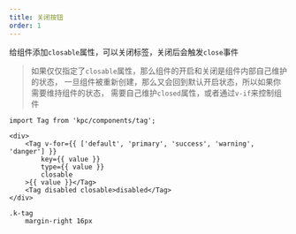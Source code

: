 ```yaml
---
title: 关闭按钮
order: 1
---
```


给组件添加`closable`属性，可以关闭标签，关闭后会触发`close`事件

> 如果仅仅指定了`closable`属性，那么组件的开启和关闭是组件内部自己维护的状态，
> 一旦组件被重新创建，那么又会回到默认开启状态，所以如果你需要维持组件的状态，
> 需要自己维护`closed`属性，或者通过`v-if`来控制组件

```vdt
import Tag from 'kpc/components/tag';

<div>
    <Tag v-for={{ ['default', 'primary', 'success', 'warning', 'danger'] }}
        key={{ value }}
        type={{ value }}
        closable
    >{{ value }}</Tag>
    <Tag disabled closable>disabled</Tag>
</div>
```

```styl
.k-tag
    margin-right 16px
```
